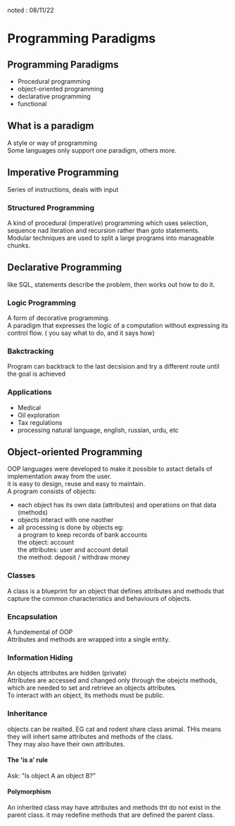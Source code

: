 noted : 08/11/22

# Programming Paradigms

## Programming Paradigms

- Procedural programming
- object-oriented programming
- declarative programming
- functional

## What is a paradigm
A style or way of programming  
Some languages only support one paradigm, others more.


## Imperative Programming
Series of instructions, deals with input

### Structured Programming
A kind of procedural (imperative) programming which uses selection, sequence nad iteration and recursion rather than goto statements.  
Modular techniques are used to split a large programs into manageable chunks.

## Declarative Programming
like SQL, statements describe the problem, then works out how to do it.

### Logic Programming
A form of decorative programming.  
A paradigm that expresses the logic of a computation without expressing its control flow. ( you say what to do, and it says how)

### Bakctracking
Program can backtrack to the last decsision and try a different route until the goal is achieved

### Applications

- Medical
- Oil exploration
- Tax regulations
- processing natural language, english, russian, urdu, etc

## Object-oriented Programming
OOP languages were developed to make it possible to astact details of implementation away from the user.  
it is easy to design, reuse and easy to maintain.  
A program consists of objects:
- each object has its own data (attributes) and operations on that data (methods)
- objects interact with one naother
- all processing is done by objects
eg:  
a program to keep records of bank accounts  
the object: account  
the attributes: user and account detail  
the method: deposit / withdraw money


### Classes
A class is a blueprint for an object that defines attributes and methods that capture the common characteristics and behaviours of objects.

### Encapsulation
A fundemental of OOP  
Attributes and methods are wrapped into a single entity.

### Information Hiding
An objects attributes are hidden (private)  
Attributes are accessed and changed only through the obejcts methods, which are needed to set and retrieve an objects attributes.  
To interact with an object, its methods must be public.

### Inheritance
objects can be realted. EG cat and rodent share class animal. THis means they will inhert same attributes and methods of the class.  
They may also have their own attributes.

#### The 'is a' rule
Ask: "Is object A an object B?"

#### Polymorphism
An inherited class may have attributes and methods tht do not exist in the parent class. it may redefine methods that are defined the parent class.